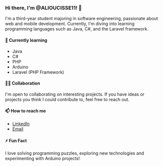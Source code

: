 ### Hi there, I'm @ALIOUCISSE11! 👋

I'm a third-year student majoring in software engineering, passionate about web and mobile development. 
Currently, I'm diving into learning programming languages such as Java, C#, and the Laravel framework.

#### 🌱 Currently learning
- Java
- C#
- PHP
- Arduino
- Laravel (PHP Framework)

#### 👯‍♂️ Collaboration
I'm open to collaborating on interesting projects. If you have ideas or projects you think I could contribute to, feel free to reach out.

#### 📫 How to reach me
- [LinkedIn](https://www.linkedin.com/feed/)
- [Email](alioucisse032000@email.com)

#### ⚡ Fun Fact
I love solving programming puzzles, exploring new technologies  and experimenting with Arduino projects!
